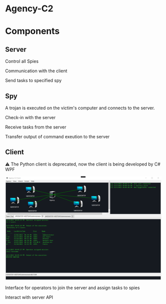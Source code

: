 # Agency-C2
# Components
## Server
Control all Spies

Communication with the client

Send tasks to specified spy



## Spy
A trojan is executed on the victim's computer and connects to the server.

Check-in with the server

Receive tasks from the server

Transfer output of command exeution to the server

## Client
:warning: The Python client is deprecated, now the client is being developed by C# WPF 

![image](/screenshot/12.5.update.png)

Interface for operators to join the server and assign tasks to spies

Interact with server API
